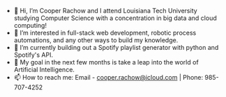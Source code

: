 - 👋 Hi, I’m Cooper Rachow and I attend Louisiana Tech University studying Computer Science with a concentration in big data and cloud computing!
- 👀 I’m interested in full-stack web development, robotic process automations, and any other ways to build my knowledge.
- 🌱 I’m currently building out a Spotify playlist generator with python and Spotify's API.
- 🤖 My goal in the next few months is take a leap into the world of Artificial Intelligence.
- 📫 How to reach me: Email - cooper.rachow@icloud.com | Phone: 985-707-4252

